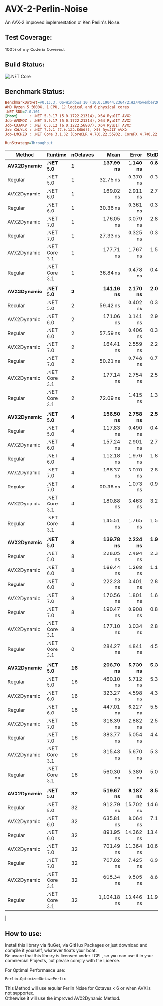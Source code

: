# AVX-2-Perlin-Noise
An AVX-2 improved implementation of Ken Perlin's Noise.

## Test Coverage:
100% of my Code is Covered.

## Build Status:
![.NET Core](https://github.com/bartimaeusnek/AVX-2-Perlin-Noise/workflows/.NET%20Core/badge.svg)

## Benchmark Status:
```ini
BenchmarkDotNet=v0.13.3, OS=Windows 10 (10.0.19044.2364/21H2/November2021Update)
AMD Ryzen 5 5600X, 1 CPU, 12 logical and 6 physical cores
.NET SDK=7.0.101
[Host]     : .NET 5.0.17 (5.0.1722.21314), X64 RyuJIT AVX2
Job-AVOMOZ : .NET 5.0.17 (5.0.1722.21314), X64 RyuJIT AVX2
Job-CUJAKV : .NET 6.0.12 (6.0.1222.56807), X64 RyuJIT AVX2
Job-CQLYLX : .NET 7.0.1 (7.0.122.56804), X64 RyuJIT AVX2
Job-LMCHZD : .NET Core 3.1.32 (CoreCLR 4.700.22.55902, CoreFX 4.700.22.56512), X64 RyuJIT AVX2

RunStrategy=Throughput
```

|      Method |       Runtime | nOctaves |        Mean |     Error |    StdDev | Ratio | RatioSD |
|------------ |-------------- |--------- |------------:|----------:|----------:|------:|--------:|
| **AVX2Dynamic** |      **.NET 5.0** |        **1** |   **137.99 ns** |  **1.140 ns** |  **0.890 ns** |  **3.74** |    **0.06** |
|     Regular |      .NET 5.0 |        1 |    32.75 ns |  0.370 ns |  0.328 ns |  0.89 |    0.01 |
| AVX2Dynamic |      .NET 6.0 |        1 |   169.02 ns |  2.911 ns |  2.723 ns |  4.60 |    0.07 |
|     Regular |      .NET 6.0 |        1 |    30.36 ns |  0.361 ns |  0.337 ns |  0.82 |    0.02 |
| AVX2Dynamic |      .NET 7.0 |        1 |   176.05 ns |  3.079 ns |  2.880 ns |  4.78 |    0.07 |
|     Regular |      .NET 7.0 |        1 |    27.33 ns |  0.325 ns |  0.304 ns |  0.74 |    0.01 |
| AVX2Dynamic | .NET Core 3.1 |        1 |   177.71 ns |  1.767 ns |  1.567 ns |  4.82 |    0.06 |
|     Regular | .NET Core 3.1 |        1 |    36.84 ns |  0.478 ns |  0.424 ns |  1.00 |    0.00 |
|             |               |          |             |           |           |       |         |
| **AVX2Dynamic** |      **.NET 5.0** |        **2** |   **141.16 ns** |  **2.170 ns** |  **2.030 ns** |  **1.96** |    **0.03** |
|     Regular |      .NET 5.0 |        2 |    59.42 ns |  0.402 ns |  0.356 ns |  0.82 |    0.02 |
| AVX2Dynamic |      .NET 6.0 |        2 |   171.06 ns |  3.141 ns |  2.938 ns |  2.37 |    0.06 |
|     Regular |      .NET 6.0 |        2 |    57.59 ns |  0.406 ns |  0.379 ns |  0.80 |    0.02 |
| AVX2Dynamic |      .NET 7.0 |        2 |   164.41 ns |  2.559 ns |  2.269 ns |  2.28 |    0.05 |
|     Regular |      .NET 7.0 |        2 |    50.21 ns |  0.748 ns |  0.700 ns |  0.70 |    0.01 |
| AVX2Dynamic | .NET Core 3.1 |        2 |   177.14 ns |  2.754 ns |  2.576 ns |  2.46 |    0.05 |
|     Regular | .NET Core 3.1 |        2 |    72.09 ns |  1.415 ns |  1.324 ns |  1.00 |    0.00 |
|             |               |          |             |           |           |       |         |
| **AVX2Dynamic** |      **.NET 5.0** |        **4** |   **156.50 ns** |  **2.758 ns** |  **2.580 ns** |  **1.08** |    **0.02** |
|     Regular |      .NET 5.0 |        4 |   117.83 ns |  0.490 ns |  0.409 ns |  0.81 |    0.01 |
| AVX2Dynamic |      .NET 6.0 |        4 |   157.24 ns |  2.901 ns |  2.714 ns |  1.08 |    0.02 |
|     Regular |      .NET 6.0 |        4 |   112.18 ns |  1.976 ns |  1.848 ns |  0.77 |    0.02 |
| AVX2Dynamic |      .NET 7.0 |        4 |   166.37 ns |  3.070 ns |  2.871 ns |  1.14 |    0.02 |
|     Regular |      .NET 7.0 |        4 |    99.38 ns |  1.073 ns |  0.951 ns |  0.68 |    0.01 |
| AVX2Dynamic | .NET Core 3.1 |        4 |   180.88 ns |  3.463 ns |  3.239 ns |  1.24 |    0.03 |
|     Regular | .NET Core 3.1 |        4 |   145.51 ns |  1.765 ns |  1.565 ns |  1.00 |    0.00 |
|             |               |          |             |           |           |       |         |
| **AVX2Dynamic** |      **.NET 5.0** |        **8** |   **139.78 ns** |  **2.224 ns** |  **1.971 ns** |  **0.49** |    **0.01** |
|     Regular |      .NET 5.0 |        8 |   228.05 ns |  2.494 ns |  2.333 ns |  0.80 |    0.02 |
| AVX2Dynamic |      .NET 6.0 |        8 |   166.44 ns |  1.268 ns |  1.186 ns |  0.59 |    0.01 |
|     Regular |      .NET 6.0 |        8 |   222.23 ns |  3.401 ns |  2.840 ns |  0.78 |    0.02 |
| AVX2Dynamic |      .NET 7.0 |        8 |   170.56 ns |  1.801 ns |  1.684 ns |  0.60 |    0.01 |
|     Regular |      .NET 7.0 |        8 |   190.47 ns |  0.908 ns |  0.805 ns |  0.67 |    0.01 |
| AVX2Dynamic | .NET Core 3.1 |        8 |   177.10 ns |  3.034 ns |  2.838 ns |  0.62 |    0.02 |
|     Regular | .NET Core 3.1 |        8 |   284.27 ns |  4.841 ns |  4.528 ns |  1.00 |    0.00 |
|             |               |          |             |           |           |       |         |
| **AVX2Dynamic** |      **.NET 5.0** |       **16** |   **296.70 ns** |  **5.739 ns** |  **5.368 ns** |  **0.53** |    **0.01** |
|     Regular |      .NET 5.0 |       16 |   460.10 ns |  5.712 ns |  5.343 ns |  0.82 |    0.01 |
| AVX2Dynamic |      .NET 6.0 |       16 |   323.27 ns |  4.598 ns |  4.301 ns |  0.58 |    0.01 |
|     Regular |      .NET 6.0 |       16 |   447.01 ns |  6.227 ns |  5.520 ns |  0.80 |    0.01 |
| AVX2Dynamic |      .NET 7.0 |       16 |   318.39 ns |  2.882 ns |  2.555 ns |  0.57 |    0.01 |
|     Regular |      .NET 7.0 |       16 |   383.77 ns |  5.054 ns |  4.480 ns |  0.68 |    0.01 |
| AVX2Dynamic | .NET Core 3.1 |       16 |   315.43 ns |  5.670 ns |  5.304 ns |  0.56 |    0.01 |
|     Regular | .NET Core 3.1 |       16 |   560.30 ns |  5.389 ns |  5.041 ns |  1.00 |    0.00 |
|             |               |          |             |           |           |       |         |
| **AVX2Dynamic** |      **.NET 5.0** |       **32** |   **519.67 ns** |  **9.187 ns** |  **8.594 ns** |  **0.47** |    **0.01** |
|     Regular |      .NET 5.0 |       32 |   912.79 ns | 15.702 ns | 14.688 ns |  0.83 |    0.02 |
| AVX2Dynamic |      .NET 6.0 |       32 |   635.81 ns |  8.064 ns |  7.149 ns |  0.58 |    0.01 |
|     Regular |      .NET 6.0 |       32 |   891.95 ns | 14.362 ns | 13.434 ns |  0.81 |    0.02 |
| AVX2Dynamic |      .NET 7.0 |       32 |   701.49 ns | 11.364 ns | 10.630 ns |  0.63 |    0.01 |
|     Regular |      .NET 7.0 |       32 |   767.82 ns |  7.425 ns |  6.946 ns |  0.70 |    0.01 |
| AVX2Dynamic | .NET Core 3.1 |       32 |   605.34 ns |  9.505 ns |  8.891 ns |  0.55 |    0.01 |
|     Regular | .NET Core 3.1 |       32 | 1,104.18 ns | 13.446 ns | 11.920 ns |  1.00 |    0.00 |
|
## How to use:

Install this library via NuGet, via GitHub Packages or just download and compile it yourself, whatever floats your boat.  
Be aware that this library is licensed under LGPL, so you can use it in your commercial Projects, but please comply with the License.  

For Optimal Performance use:

``Perlin.OptimizedOctavePerlin``

This Method will use regular Perlin Noise for Octaves < 6 or when AVX is not supported.  
Otherwise it will use the improved AVX2Dynamic Method.